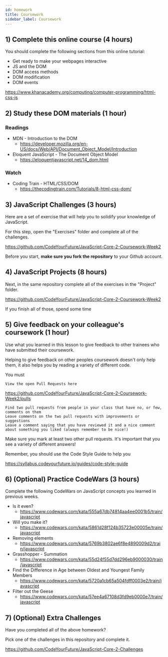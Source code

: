 ```yaml
---
id: homework
title: Coursework
sidebar_label: Coursework
---
```


<!--
## 1) Review Solutions for Last Weeks Coursework

Before starting this week, be sure to review the solutions for last weeks coursework

https://github.com/CodeYourFuture/JavaScript-Core-2-Coursework-Week1-Solution

Make sure you work out what you don't understand and spend some time considering how the code works.

In each of the folders you'll find a `solutions.md` file that will explain more of the solution to you. You should read each of them.

**Note**: This is a private repository. Please speak to your Teacher, Buddy or Class Coordinator to get access. You should ask them to invite your whole class.

-->

## 1) Complete this online course (4 hours)

You should complete the following sections from this online tutorial:

- Get ready to make your webpages interactive
- JS and the DOM
- DOM access methods
- DOM modification
- DOM events

https://www.khanacademy.org/computing/computer-programming/html-css-js

## 2) Study these DOM materials (1 hour)

### Readings

- MDN - Introduction to the DOM
  - https://developer.mozilla.org/en-US/docs/Web/API/Document_Object_Model/Introduction
- Eloquent JavaScript - The Document Object Model
  - https://eloquentjavascript.net/14_dom.html

### Watch

- Coding Train - HTML/CSS/DOM
  - https://thecodingtrain.com/Tutorials/8-html-css-dom/

## 3) JavaScript Challenges (3 hours)

Here are a set of exercise that will help you to solidify your knowledge of JavaScript.

For this step, open the "Exercises" folder and complete all of the challenges.

https://github.com/CodeYourFuture/JavaScript-Core-2-Coursework-Week2

Before you start, **make sure you fork the repository** to your Github account.

## 4) JavaScript Projects (8 hours)

Next, in the same repository complete all of the exercises in the "Project" folder.

https://github.com/CodeYourFuture/JavaScript-Core-2-Coursework-Week2

If you finish all of those, spend some time

## 5) Give feedback on your colleague's coursework (1 hour)

Use what you learned in this lesson to give feedback to other trainees who have submitted their coursework.

Helping to give feedback on other peoples coursework doesn't only help them, it also helps you by reading a variety of different code.

You must

    View the open Pull Requests here

https://github.com/CodeYourFuture/JavaScript-Core-2-Coursework-Week2/pulls

    Find two pull requests from people in your class that have no, or few, comments on them
    Leave comments on the two pull requests with improvements or suggestions
    Leave a comment saying that you have reviewed it and a nice comment about something you liked (always remember to be nice!)

Make sure you mark at least two other pull requests. It's important that you see a variety of different answers!

Remember, you should use the Code Style Guide to help you

https://syllabus.codeyourfuture.io/guides/code-style-guide

## 6) (Optional) Practice CodeWars (3 hours)

Complete the following CodeWars on JavaScript concepts you learned in previous weeks.

- Is it even?
  - https://www.codewars.com/kata/555a67db74814aa4ee0001b5/train/javascript
- Will you make it?
  - https://www.codewars.com/kata/5861d28f124b35723e00005e/train/javascript
- Removing elements
  - https://www.codewars.com/kata/5769b3802ae6f8e4890009d2/train/javascript
- Grasshopper - Summation
  - https://www.codewars.com/kata/55d24f55d7dd296eb9000030/train/javascript
- Find the Difference in Age between Oldest and Youngest Family Members
  - https://www.codewars.com/kata/5720a1cb65a504fdff0003e2/train/javascript
- Filter out the Geese
  - https://www.codewars.com/kata/57ee4a67108d3fd9eb0000e7/train/javascript

## 7) (Optional) Extra Challenges

Have you completed all of the above homework?

Pick one of the challenges in this repository and complete it.

https://github.com/CodeYourFuture/JavaScript-Core-2-Challenges
